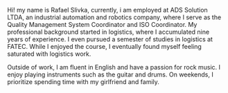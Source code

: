 Hi! my name is Rafael Slivka, currently, i am employed at ADS Solution LTDA, an industrial automation and robotics company, where I serve as the Quality Management System Coordinator and ISO Coordinator. My professional background started in logistics, where I accumulated nine years of experience. I even pursued a semester of studies in logistics at FATEC. While I enjoyed the course, I eventually found myself feeling saturated with logistics work. 

Outside of work, I am fluent in English and have a passion for rock music. I enjoy playing instruments such as the guitar and drums. On weekends, I prioritize spending time with my girlfriend and family.

<!---
rafaslivka/rafaslivka is a ✨ special ✨ repository because its `README.md` (this file) appears on your GitHub profile.
You can click the Preview link to take a look at your changes.
--->
